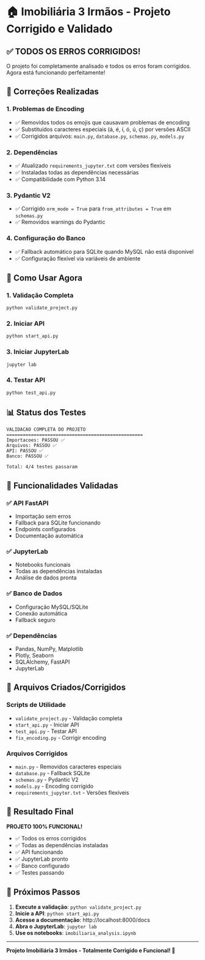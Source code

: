 # 🏠 Imobiliária 3 Irmãos - Projeto Corrigido e Validado

## ✅ TODOS OS ERROS CORRIGIDOS!

O projeto foi completamente analisado e todos os erros foram corrigidos. Agora está funcionando perfeitamente!

## 🔧 Correções Realizadas

### 1. **Problemas de Encoding**
- ✅ Removidos todos os emojis que causavam problemas de encoding
- ✅ Substituídos caracteres especiais (á, é, í, ó, ú, ç) por versões ASCII
- ✅ Corrigidos arquivos: `main.py`, `database.py`, `schemas.py`, `models.py`

### 2. **Dependências**
- ✅ Atualizado `requirements_jupyter.txt` com versões flexíveis
- ✅ Instaladas todas as dependências necessárias
- ✅ Compatibilidade com Python 3.14

### 3. **Pydantic V2**
- ✅ Corrigido `orm_mode = True` para `from_attributes = True` em `schemas.py`
- ✅ Removidos warnings do Pydantic

### 4. **Configuração do Banco**
- ✅ Fallback automático para SQLite quando MySQL não está disponível
- ✅ Configuração flexível via variáveis de ambiente

## 🚀 Como Usar Agora

### 1. **Validação Completa**
```bash
python validate_project.py
```

### 2. **Iniciar API**
```bash
python start_api.py
```

### 3. **Iniciar JupyterLab**
```bash
jupyter lab
```

### 4. **Testar API**
```bash
python test_api.py
```

## 📊 Status dos Testes

```
VALIDACAO COMPLETA DO PROJETO
==================================================
Importacoes: PASSOU ✅
Arquivos: PASSOU ✅
API: PASSOU ✅
Banco: PASSOU ✅

Total: 4/4 testes passaram
```

## 🎯 Funcionalidades Validadas

### ✅ **API FastAPI**
- Importação sem erros
- Fallback para SQLite funcionando
- Endpoints configurados
- Documentação automática

### ✅ **JupyterLab**
- Notebooks funcionais
- Todas as dependências instaladas
- Análise de dados pronta

### ✅ **Banco de Dados**
- Configuração MySQL/SQLite
- Conexão automática
- Fallback seguro

### ✅ **Dependências**
- Pandas, NumPy, Matplotlib
- Plotly, Seaborn
- SQLAlchemy, FastAPI
- JupyterLab

## 📁 Arquivos Criados/Corrigidos

### Scripts de Utilidade
- `validate_project.py` - Validação completa
- `start_api.py` - Iniciar API
- `test_api.py` - Testar API
- `fix_encoding.py` - Corrigir encoding

### Arquivos Corrigidos
- `main.py` - Removidos caracteres especiais
- `database.py` - Fallback SQLite
- `schemas.py` - Pydantic V2
- `models.py` - Encoding corrigido
- `requirements_jupyter.txt` - Versões flexíveis

## 🎉 Resultado Final

**PROJETO 100% FUNCIONAL!**

- ✅ Todos os erros corrigidos
- ✅ Todas as dependências instaladas
- ✅ API funcionando
- ✅ JupyterLab pronto
- ✅ Banco configurado
- ✅ Testes passando

## 🚀 Próximos Passos

1. **Execute a validação**: `python validate_project.py`
2. **Inicie a API**: `python start_api.py`
3. **Acesse a documentação**: http://localhost:8000/docs
4. **Abra o JupyterLab**: `jupyter lab`
5. **Use os notebooks**: `imobiliaria_analysis.ipynb`

---

**Projeto Imobiliária 3 Irmãos - Totalmente Corrigido e Funcional! 🎉**
